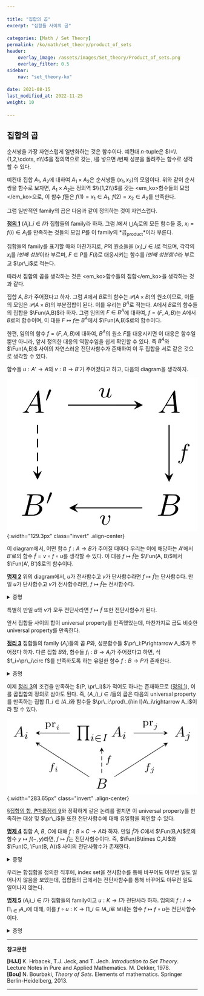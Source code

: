 ```yaml
---

title: "집합의 곱"
excerpt: "집합들 사이의 곱"

categories: [Math / Set Theory]
permalink: /ko/math/set_theory/product_of_sets
header:
    overlay_image: /assets/images/Set_theory/Product_of_sets.png
    overlay_filter: 0.5
sidebar: 
    nav: "set_theory-ko"

date: 2021-08-15
last_modified_at: 2022-11-25
weight: 10

---
```


## 집합의 곱

순서쌍을 가장 자연스럽게 일반화하는 것은 함수이다. 예컨대 $n$-tuple은 $I=\\{1,2,\cdots, n\\}$을 정의역으로 갖는, $i$를 넣으면 $i$번째 성분을 돌려주는 함수로 생각할 수 있다.

예컨대 집합 $A_1$, $A_2$에 대하여 $A_1\times A_2$은 순서쌍들 $(x_1,x_2)$의 모임이다. 위와 같이 순서쌍을 함수로 보자면, $A_1\times A_2$는 정의역 $\\{1,2\\}$를 갖는 <em_ko>함수들의 모임</em_ko>으로, 이 함수 $f$들은 $f(1)=x_1\in A_1$, $f(2)=x_2\in A_2$를 만족한다. 

그럼 일반적인 family의 곱은 다음과 같이 정의하는 것이 자연스럽다.

<div class="definition" markdown="1">

<ins id="df1">**정의 1**</ins> $(A_i)\_{i\in I}$가 집합들의 family라 하자. 그럼 $I$에서 $\bigcup A_i$로의 모든 함수들 중, $x_i=f(i)\in A_i$를 만족하는 것들의 모임 $P$를 이 family의 *곱<sub>product</sub>*이라 부른다.

집합들의 family를 표기할 때와 마찬가지로, $P$의 원소들을 $(x_i)\_{i\in I}$로 적으며, 각각의 $x_i$를 *$i$번째 성분*이라 부르며, $F\in P$를 $F(i)$로 대응시키는 함수를 *$i$번째 성분함수*라 부르고 $\pr\_i$로 적는다.

</div>

따라서 집합의 곱을 생각하는 것은 <em_ko>함수들의 집합</em_ko>을 생각하는 것과 같다. 

집합 $A,B$가 주어졌다고 하자. 그럼 $A$에서 $B$로의 함수는 $\mathcal{P}(A\times B)$의 원소이므로, 이들의 모임은 $\mathcal{P}(A\times B)$의 부분집합이 된다. 이를 우리는 $B^A$로 적는다. $A$에서 $B$로의 함수들의 집합을 $\Fun(A,B)$라 하자. 그럼 임의의 $F\in B^A$에 대하여, $f=(F,A,B)$는 $A$에서 $B$로의 함수이며, 이 대응 $F\mapsto f$는 $B^A$에서 $\Fun(A,B)$로의 함수이다. 

한편, 임의의 함수 $f=(F,A,B)$에 대하여, $B^A$의 원소 $F$를 대응시키면 이 대응은 함수일 뿐만 아니라, 앞서 정의한 대응의 역함수임을 쉽게 확인할 수 있다. 즉 $B^A$와 $\Fun(A,B)$ 사이의 자연스러운 전단사함수가 존재하여 이 두 집합을 서로 같은 것으로 생각할 수 있다.

함수들 $u:A'\rightarrow A$와 $v:B\rightarrow B'$가 주어졌다고 하고, 다음의 diagram을 생각하자.

![induced_mapping](/assets/images/Set_theory/Product_of_sets-1.png){:width="129.3px"  class="invert" .align-center}

이 diagram에서, 어떤 함수 $f:A\rightarrow B$가 주어질 때마다 우리는 이에 해당하는 $A'$에서 $B'$로의 함수 $\tilde{f}=v\circ f\circ u$를 생각할 수 있다. 이 대응 $f\mapsto \tilde{f}$는 $\Fun(A, B)$에서 $\Fun(A', B')$로의 함수이다.

<div class="proposition" markdown="1">

<ins id="pp2">**명제 2**</ins> 위의 diagram에서, $u$가 전사함수고 $v$가 단사함수라면 $f\mapsto \tilde{f}$는 단사함수다. 만일 $u$가 단사함수고 $v$가 전사함수라면, $f\mapsto \tilde{f}$는 전사함수다.

</div>
<details class="proof" markdown="1">
<summary>증명</summary>

우선 $u$, $v$가 각각 전사함수와 단사함수라 하자. 주어진 함수 $f\mapsto\tilde{f}$가 단사임을 보이기 위해서는 $\tilde{f}=\tilde{g}$라면 $f=g$임을 보여야 한다. $s$와 $r$을 각각에 해당하는 section과 retraction이라 하자. 만일 $\tilde{f}=\tilde{g}$라면, 

$$\begin{aligned}
  f&=\id_B\circ f\circ\id_A=(r\circ v)\circ f\circ(u\circ s)=r\circ(v\circ f\circ u)\circ s\\
  &=r\circ\tilde{f}\circ s=r\circ\tilde{g}\circ s\\
  &=r\circ(v\circ g\circ u)\circ s=(r\circ v)\circ g\circ (u\circ s)=\id_B\circ g\circ\id_A=g
\end{aligned}$$

이므로 $f=g$이다. 따라서 주어진 함수는 단사함수다. 

비슷하게 $u$와 $v$가 각각 단사함수, 전사함수라 하자. 임의의 $f'\in\Fun(A',B')$에 대하여 $\tilde{f}=f'$인 $f\in\Fun(A,B)$가 존재함을 보여야 한다. $r'$, $s'$가 각각 $u$와 $v$의 retraction과 section이라 하자. 그럼

$$f'=\id_{B'}\circ f'\circ\id_{A'}=(v\circ s')\circ f'\circ(r'\circ u)=v\circ(s'\circ f'\circ r')\circ u$$

이므로, $f=s'\circ f'\circ r'$는 $\Fun(A,B)$의 원소이며 $f'=\tilde{f}$를 만족한다. 따라서 주어진 함수는 전사함수다.

</details>

특별히 만일 $u$와 $v$가 모두 전단사라면 $f\mapsto \tilde{f}$ 또한 전단사함수가 된다. 

앞서 집합들 사이의 합이 universal property를 만족했었는데, 마찬가지로 곱도 비슷한 universal property를 만족한다.

<div class="proposition" markdown="1">

<ins id="thm3">**정리 3**</ins> 집합들의 family $(A_i)$들의 곱 $P$와, 성분함수들 $\pr\_i:P\rightarrow A_i$가 주어졌다 하자. 다른 집합 $B$와, 함수들 $f_i:B\rightarrow A_i$가 주어졌다고 하면, 식 $f_i=\pr\_i\circ f$를 만족하도록 하는 유일한 함수 $f:B\rightarrow P$가 존재한다.

</div>
<details class="proof" markdown="1">
<summary>증명</summary>

우선 주어진 조건 $f\_i=\pr\_i\circ f$를 만족하는 함수 $f,f'$가 주어졌다 하자. 우리는 임의의 $y\in B$에 대해 $f(y)=f'(y)$임을 보여야 한다. 그런데 $f(y)$와 $f'(y)$는 어차피 $A$의 원소이므로 함수(순서쌍)이고, 따라서 $i$가 대응되는 값($i$번째 좌표)들에 의해 결정된다. 따라서 임의의 $y\in B$와 $i\in I$가 주어졌다고 할 때, $\pr\_i(f(y))=\pr\_i(f'(y))$라는 것을 보이면 충분하다. 그런데

$$\pr_i(f(y))=f_i(y)=\pr_i(f'(y))$$  

이므로, 그러한 함수 $f$는 유일해야 한다.

존재성의 경우, 마찬가지로 위의 유일성 증명에 힌트를 얻어 $f(y)$의 값을

> $(f(y))(i)=f_i(y)$를 만족하는 함수 (혹은 $i$번째 좌표가 $f_i(y)$인 순서쌍)

으로 정의한 후 이 대응 $y\mapsto f(y)$가 실제로 함수임을 보이면 된다. 

</details>

이제 [정리 3](#thm3)의 조건을 만족하는 $(P, \pr\_i)$가 적어도 하나는 존재하므로 ([정의 1](#df1)), 이를 곱집합의 정의로 삼아도 된다. 즉,  $(A\_i)\_{i\in I}$들의 곱은 다음의 universal property를 만족하는 집합 $\prod\_{i\in I} A\_i$와 함수들 $\pr\_i:\prod\_{i\in I}A\_i\rightarrow A_i$이라 할 수 있다.

![universal_property_of_product](/assets/images/Set_theory/Product_of_sets-2.png){:width="283.65px" class="invert" .align-center}

[§집합의 합, ⁋따름정리 9](/ko/math/set_theory/sum_of_sets#crl9)와 정확하게 같은 논리를 펼치면 이 universal property를 만족하는 대상 및 $\pr\_i$들 또한 전단사함수에 대해 유일함을 확인할 수 있다. 

<div class="proposition" markdown="1">

<ins id="pp4">**명제 4**</ins> 집합 $A$, $B$, $C$에 대해 $f:B\times C\rightarrow A$라 하자. 만일 $\tilde{f}$가 $C$에서 $\Fun(B,A)$로의 함수 $y\mapsto f(-,y)$라면, $f\mapsto\tilde{f}$는 전단사함수이다. 즉, $\Fun(B\times C,A)$와 $\Fun(C, \Fun(B, A))$ 사이의 전단사함수가 존재한다.

</div>

<details class="proof" markdown="1">
<summary>증명</summary>
우선 $\tilde{f}$는 $C$에서 $\Fun(B,A)$로의 함수이므로, $\tilde{f}\in\Fun(C,\Fun(B,A))$이다. 따라서 주어진 함수는 $\Fun(B\times C, A)$에서 $\Fun(C, \Fun(B,A))$로의 함수이다. 우리는 이 함수가 전단사임을 보이기 위해 역함수를 만들 것이다.

$g\in\Fun(C, \Fun(B,A))$가 주어졌다고 하자. 그럼 임의의 $y\in C$에 대하여, $g(y)$는 $\Fun(B, A)$의 원소이다. 이제 $\bar{g}:B\times C\rightarrow A$를 $(x, y)$를 $g(y)(x)$로 보내는 함수로 정의하자. 그럼 임의의 $g\in \Fun(C,\Fun(B,A))$에 대하여, $g$를 $\bar{g}$로 보내는 함수

$$\begin{aligned}
-:\Fun(C, \Fun(B,A))&\rightarrow\Fun(B\times C,A)\\
g\phantom{function}&\mapsto\phantom{function}\bar{g}
\end{aligned}$$

를 생각할 수 있다. 앞서 말한대로, 우리는 이 함수 $-$가 원래의 함수

$$\begin{aligned}
\sim\;:\Fun(B\times C,A)&\rightarrow\Fun(C, \Fun(B,A))\\
f\phantom{function}&\mapsto\phantom{function}\tilde{f}
\end{aligned}$$

의 역함수임을 보여야 한다.

임의의 $f:B\times C\rightarrow A$에 대하여, $\tilde{f}\in \Fun(C, \Fun(B, A))$이다. 이제 이 함수를 거꾸로 $-$를 타고 $\Fun(B\times C,A)$로 보내자. 그럼 이 결과 $\bar{\tilde{f}}$는 $(x, y)$를 $\tilde{f}(y)(x)$로 보내는 함수이다. 그런데 $\tilde{f}(y)$는 함수 $f(-, y)$이므로 $\bar{\tilde{f}}=f$이다.  
한편 임의의 $g\in\Fun(C, \Fun(B, A))$에 대하여, $\bar{g}$를 먼저 적용한 후 $\tilde{\bar{g}}$를 조사해보면, $\tilde{\bar{g}}$는 $y\mapsto \bar{g}(-,y)$로 정해지는 함수이다. 그런데 $\bar{g}$의 정의에 의하여 이는 다시 $y$를 $g(y)(-)$로 보내는 함수이다. 즉 $\tilde{\bar{g}}$는 다시 $g$가 된다. 이로부터 $\bar{\tilde{f}}=f$이고 $\tilde{\bar{g}}=g$이므로 이들은 서로 역함수 관계이다. 즉, 우리는 다음을 보인 것이다.

$$\begin{aligned}
  f\overset{\sim}{\longrightarrow}&\tilde{f}\overset{-}{\longrightarrow}\bar{\tilde{f}}=f,\\
  g\overset{-}{\longrightarrow}&\bar{g}\overset{\sim}{\longrightarrow}\tilde{\bar{g}}=g
\end{aligned}$$

그러므로 $\sim\;:f\mapsto\tilde{f}$는 전단사이다. 
</details>

우리는 합집합을 정의한 직후에, index set을 전사함수를 통해 바꾸어도 아무런 일도 일어나지 않음을 보았는데, 집합들의 곱에서는 전단사함수를 통해 바꾸어도 아무런 일도 일어나지 않는다. 

<div class="proposition" markdown="1">

<ins id="pp5">**명제 5**</ins> $(A_i)\_{i\in I}$가 집합들의 family이고 $u:K\rightarrow I$가 전단사라 하자. 임의의 $f:I\rightarrow \prod_{i\in I}A\_i$에 대해, 이를 $f\circ u: K\rightarrow \prod\_{i\in I} A\_i$로 보내는 함수 $f\mapsto f\circ u$는 전단사함수이다.

</div>

<details class="proof" markdown="1">
<summary>증명</summary>
다음의 diagram을 생각하자.

![induced_bijection](/assets/images/Set_theory/Product_of_sets-3.png){:width="275.25px"  class="invert" .align-center}

여기서 $v$는 $(x_i)\_{i\in I}$를 $(x\_{u(k)})\_{k\in K}$로 대응시키는 전단사함수이다. 그럼 위의 [명제 2](#pp2)에 의하여 $F\mapsto F\circ U$는 전단사다.
</details>



---
**참고문헌**

**[HJJ]** K. Hrbacek, T.J. Jeck, and T. Jech. *Introduction to Set Theory*. Lecture Notes in Pure and Applied Mathematics. M. Dekker, 1978.  
**[Bou]** N. Bourbaki, <i>Theory of Sets</i>. Elements of mathematics. Springer Berlin-Heidelberg, 2013.

---

